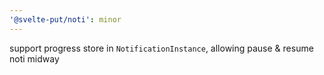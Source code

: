 ```yaml
---
'@svelte-put/noti': minor
---
```


support progress store in `NotificationInstance`, allowing pause & resume noti midway
